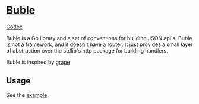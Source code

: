 # [Buble](https://github.com/ejholmes/buble)

[Godoc](http://godoc.org/github.com/ejholmes/buble)

Buble is a Go library and a set of conventions for building JSON api's.
Buble is not a framework, and it doesn't have a router. It just provides
a small layer of abstraction over the stdlib's http package for building
handlers.

Buble is inspired by [grape](https://github.com/intridea/grape)

## Usage

See the [example](/example).
